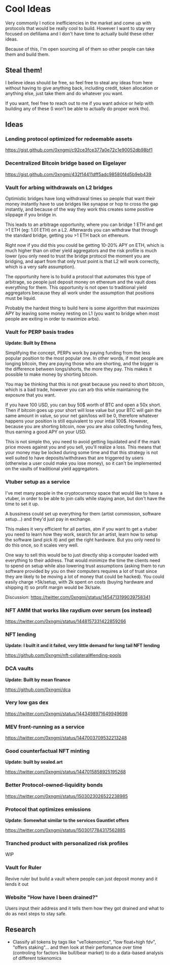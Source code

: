 # Cool Ideas

Very commonly I notice inefficiencies in the market and come up with protocols that would be really cool to build. However I want to stay very focused on defillama and I don't have time to actually build these other ideas.

Because of this, I'm open sourcing all of them so other people can take them and build them.

## Steal them!
I believe ideas should be free, so feel free to steal any ideas from here without having to give anything back, including credit, token allocation or anything else, just take them and do whatever you want.

If you want, feel free to reach out to me if you want advice or help with building any of these (I won't be able to actually do proper work tho).

## Ideas

### Lending protocol optimized for redeemable assets
https://gist.github.com/0xngmi/c92ce3fce377a0e72c1e90052db98bf1

### Decentralized Bitcoin bridge based on Eigelayer
https://gist.github.com/0xngmi/432f14411dff5adc98580f4d5b9eb439

### Vault for arbing withdrawals on L2 bridges
Optimistic bridges have long withdrawal times so people that want their money instantly have to use bridges like synapse or hop to cross the gap instantly, and because of the way they work this creates some positive slippage if you bridge in.

This leads to an arbitrage opportunity, where you can bridge 1 ETH and get >1 ETH (eg: 1.01 ETH) on a L2. Afterwards you can withdraw that through the standard bridge, getting you >1 ETH back on ethereum.

Right now if you did this you could be getting 10-20% APY on ETH, which is much higher than on other yield aggregators and the risk profile is much lower (you only need to trust the bridge protocol the moment you are bridging, and apart from that only trust point is that L2 will work correctly, which is a very safe assumption).

The opportunity here is to build a protocol that automates this type of arbitrage, so people just deposit money on ethereum and the vault does everything for them. This opportunity is not open to traditional yield aggregators because they all work under the assumption that positions must be liquid.

Probably the hardest thing to build here is some algorithm that maximizes APY by leaving some money resting on L1 (you want to bridge when most people are exiting in order to maximize arbs).

### Vault for PERP basis trades
**Update: Built by Ethena**

Simplifying the concept, PERPs work by paying funding from the less popular position to the most popular one. In other words, if most people are longing bitcoin, they are paying those who are shorting, and the bigger is the difference between longs/shorts, the more they pay. This makes it possible to make money by shorting bitcoin.

You may be thinking that this is not great because you need to short bitcoin, which is a bad trade, however you can arb this while maintaining the exposure that you want.

If you have 100 USD, you can buy 50$ worth of BTC and open a 50x short. Then if bitcoin goes up your short will lose value but your BTC will gain the same amount in value, so your net gain/loss will be 0, therefore whatever happens your position is still equivalent to your intial 100$. However, because you are shorting bitcoin, now you are also collecting funding fees, thus earning a good APY on your USD.

This is not simple tho, you need to avoid getting liquidated and if the mark price moves against you and you sell, you'll realize a loss. This means that your money may be locked during some time and that this strategy is not well suited to have deposits/withdraws that are triggered by users (otherwise a user could make you lose money), so it can't be implemented on the vaults of traditional yield aggregators.

### Vtuber setup as a service
I've met many people in the cryptocurrency space that would like to have a vtuber, in order to be able to join calls while staying anon, but don't have the time to set it up.

A bussiness could set up everything for them (artist commission, software setup...) and they'd just pay in exchange.

This makes it very efficient for all parties, atm if you want to get a vtuber you need to learn how they work, search for an artist, learn how to setup the software (and pick it) and get the right hardware. But you only need to do this once, so it scales very well.

One way to sell this would be to just directly ship a computer loaded with everything to their address. That would minimize the time the clients need to spend on setup while also lowering trust assumptions (asking them to run software provided by you on their computers requires a lot of trust since they are likely to be moving a lot of money that could be hacked). You could easily charge >5k/setup, with 2k spent on costs (buying hardware and shipping it) so profit margin would be 3k/sale.

Discussion: https://twitter.com/0xngmi/status/1454713199039758341

### NFT AMM that works like raydium over serum (os instead)
https://twitter.com/0xngmi/status/1448157331422859266

### NFT lending
**Update: I built it and it failed, very little demand for long tail NFT lending**

https://github.com/0xngmi/nft-collateral#lending-pools

### DCA vaults
**Update: Built by mean finance**

https://github.com/0xngmi/dca

### Very low gas dex
https://twitter.com/0xngmi/status/1443498971649949698

### MEV front-running as a service
https://twitter.com/0xngmi/status/1447003709532213248

### Good counterfactual NFT minting
**Update: built by sealed.art**

https://twitter.com/0xngmi/status/1447015858925195268

### Better Protocol-owned-liquidity bonds
https://twitter.com/0xngmi/status/1503023026522238985

### Protocol that optimizes emissions
**Update: Somewhat similar to the services Gauntlet offers**

https://twitter.com/0xngmi/status/1503017784317562885

### Tranched product with personalized risk profiles
WIP

### Vault for Ruler
Revive ruler but build a vault where people can just deposit money and it lends it out

### Website "How have I been drained?"
Users input their address and it tells them how they got drained and what to do as next steps to stay safe.

## Research
- Classify all tokens by tags like "veTokenomics", "low float+high fdv", "offers staking"... and then look at their perfomance over time (controling for factors like bull/bear market) to do a data-based analysis of different tokenomics
